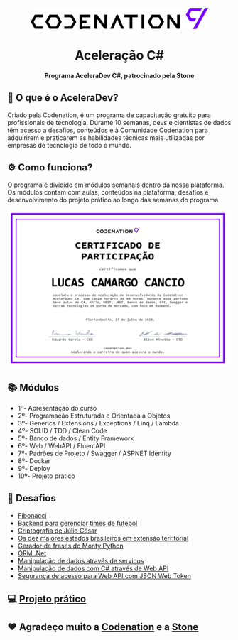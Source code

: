 <p align="center">
<img width="400" src="assets/codenation-logo.png">
</p>
<h1 align="center">Aceleração C#</h1>
<h4 align="center">Programa AceleraDev C#, patrocinado pela Stone</h4>

## 🤔 O que é o AceleraDev?

Criado pela Codenation, é um programa de capacitação gratuito para profissionais de tecnologia. 
Durante 10 semanas, devs e cientistas de dados têm acesso a desafios, conteúdos e à Comunidade Codenation para adquirirem e praticarem as habilidades técnicas mais utilizadas por empresas de tecnologia de todo o mundo.

## ⚙ Como funciona? 

O programa é dividido em módulos semanais dentro da nossa plataforma. Os módulos contam com aulas, conteúdos na plataforma, desafios e desenvolvimento do projeto prático ao longo das semanas do programa

<p align="center">
<img width="500" src="assets/certificado.png">
</p>

## 📚 Módulos

- 1º- Apresentação do curso
- 2º- Programação Estruturada e Orientada a Objetos
- 3º- Generics / Extensions / Exceptions / Linq / Lambda
- 4º- SOLID / TDD / Clean Code 
- 5º- Banco de dados / Entity Framework
- 6º- Web / WebAPI / FluentAPI
- 7º- Padrões de Projeto / Swagger / ASPNET Identity
- 8º- Docker
- 9º- Deploy
- 10º- Projeto prático

## 🚀 Desafios

- [Fibonacci](https://github.com/LucasCancio/aceleradev-csharp/tree/master/csharp-0)
- [Backend para gerenciar times de futebol](https://github.com/LucasCancio/aceleradev-csharp/tree/master/csharp-1)
- [Criptografia de Júlio César](https://github.com/LucasCancio/aceleradev-csharp/tree/master/csharp-2)
- [Os dez maiores estados brasileiros em extensão territorial](https://github.com/LucasCancio/aceleradev-csharp/tree/master/csharp-3)
- [Gerador de frases do Monty Python](https://github.com/LucasCancio/aceleradev-csharp/tree/master/csharp-5)
- [ORM .Net](https://github.com/LucasCancio/aceleradev-csharp/tree/master/csharp-7)
- [Manipulação de dados através de serviços](https://github.com/LucasCancio/aceleradev-csharp/tree/master/csharp-8)
- [Manipulação de dados com C# através de Web API](https://github.com/LucasCancio/aceleradev-csharp/tree/master/csharp-9)
- [Segurança de acesso para Web API com JSON Web Token](https://github.com/LucasCancio/aceleradev-csharp/tree/master/csharp-10)

## 💻 [Projeto prático](https://github.com/LucasCancio/codenation-cadeoerro)

## ❤ Agradeço muito a [Codenation](https://www.codenation.dev/) e a [Stone](https://www.stone.com.br/)